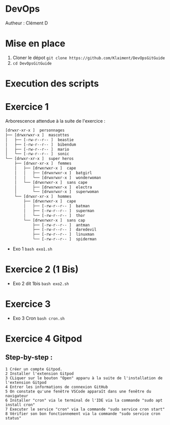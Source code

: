 # DevOps

Autheur : Clément D

# Mise en place

1. Cloner le dépot ```git clone https://github.com/Klaiment/DevOpsGitGuide```
2. ```cd DevOpsGitGuide```
# Execution des scripts


# Exercice 1
Arborescence attendue à la suite de l'exercice :
``` bash
[drwxr-xr-x ]  personnages
├── [drwxrwxr-x ]  mascottes
│   ├── [-rw-r--r-- ]  beastie
│   ├── [-rw-r--r-- ]  bibendum
│   ├── [-rw-r--r-- ]  mario
│   └── [-rw-r--r-- ]  sonic
└── [drwxr-xr-x ]  super heros
    ├── [drwxr-xr-x ]  femmes
    │   ├── [drwxrwxr-x ]  cape
    │   │   ├── [drwxrwxr-x ]  batgirl
    │   │   └── [drwxrwxr-x ]  wonderwoman
    │   └── [drwxrwxr-x ]  sans cape
    │       ├── [drwxrwxr-x ]  electra
    │       └── [drwxrwxr-x ]  superwoman
    └── [drwxr-xr-x ]  hommes
        ├── [drwxrwxr-x ]  cape
        │   ├── [-rw-r--r-- ]  batman
        │   ├── [-rw-r--r-- ]  superman
        │   └── [-rw-r--r-- ]  thor
        └── [drwxrwxr-x ]  sans cap
            ├── [-rw-r--r-- ]  antman
            ├── [-rw-r--r-- ]  daredevil
            ├── [-rw-r--r-- ]  linuxman
            └── [-rw-r--r-- ]  spiderman
```
-   Exo 1 ```bash exo1.sh```

# Exercice 2 (1 Bis)
-   Exo 2 dit 1bis ```bash exo2.sh```


# Exercice 3
-    Exo 3 Cron ```bash cron.sh```

# Exercice 4 Gitpod

## Step-by-step :
```
1 Créer un compte Gitpod.
2 Installer l'extension Gitpod
3 CLiquer sur le bouton "Open" apparu à la suite de l'installation de l'extension Gitpod
4 Entrer les informations de connexion GitHub
5 On constate qu'une fenêtre VSCode apparaît dans une fenêtre du navigateur
6 Installer "cron" via le terminal de l'IDE via la commande "sudo apt install cron"
7 Executer le service "cron" via la commande "sudo service cron start"
8 Vérifier son bon fonctionnement via la commande "sudo service cron status"
```
